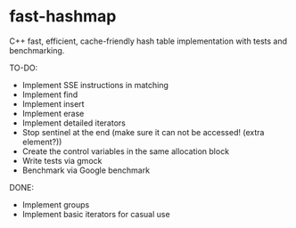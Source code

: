# fast-hashmap
C++ fast, efficient, cache-friendly hash table implementation with tests and benchmarking.

TO-DO:
- Implement SSE instructions in matching
- Implement find
- Implement insert
- Implement erase
- Implement detailed iterators
- Stop sentinel at the end (make sure it can not be accessed! (extra element?))
- Create the control variables in the same allocation block
- Write tests via gmock
- Benchmark via Google benchmark

DONE:
- Implement groups
- Implement basic iterators for casual use